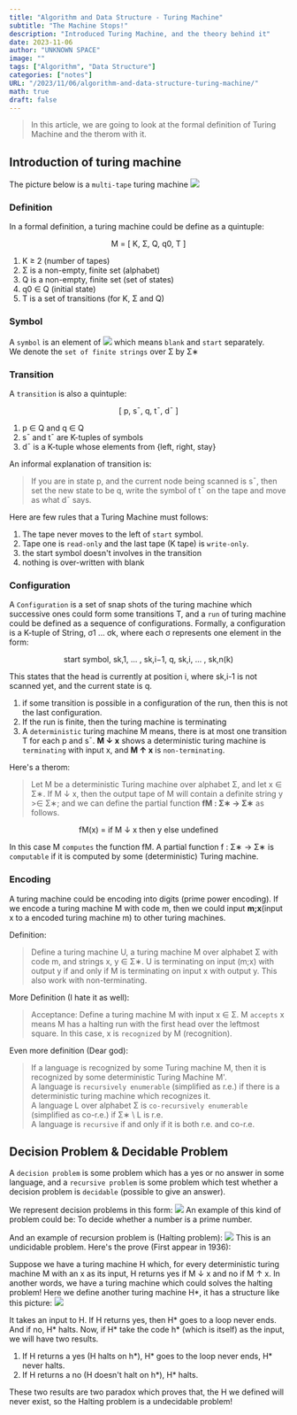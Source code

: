 ```yaml
---
title: "Algorithm and Data Structure - Turing Machine"
subtitle: "The Machine Stops!"
description: "Introduced Turing Machine, and the theory behind it"
date: 2023-11-06
author: "UNKNOWN SPACE"
image: ""
tags: ["Algorithm", "Data Structure"]
categories: ["notes"]
URL: "/2023/11/06/algorithm-and-data-structure-turing-machine/"
math: true
draft: false
---
```


>In this article, we are going to look at the formal definition of Turing Machine and the therom with it.

## Introduction of turing machine
The picture below is a `multi-tape` turing machine
![](/img/algorithm/turing-machine/image.png)
### Definition
In a formal definition, a turing machine could be define as a quintuple:  

<p style="text-align:center;">M = [ K, Σ, Q, q0, T ]</p>

1. K ≥ 2 (number of tapes)  
2. Σ is a non-empty, finite set (alphabet)  
3. Q is a non-empty, finite set (set of states)  
4. q0 ∈ Q (initial state)  
4. T is a set of transitions (for K, Σ and Q)
### Symbol
A `symbol` is an element of 
![](/img/algorithm/turing-machine/image2.png)
which means `blank` and `start` separately.  
We denote the `set of finite strings` over Σ by Σ∗
### Transition
A `transition` is also a quintuple:

<p style="text-align:center;">[ p, s¯, q, t¯, d¯ ]</p>

1. p ∈ Q and q ∈ Q  
2. s¯ and t¯ are K-tuples of symbols  
3. d¯ is a K-tuple whose elements from {left, right, stay}  

An informal explanation of transition is: 
>If you are in state p, and the current node being scanned is s¯, then set the new state to be q, write the symbol of t¯ on the tape and move as what d¯ says.

Here are few rules that a Turing Machine must follows:
1. The tape never moves to the left of `start` symbol.
2. Tape one is `read-only` and the last tape (K tape) is `write-only`.
3. the start symbol doesn't involves in the transition
4. nothing is over-written with blank

### Configuration
A `Configuration` is a set of snap shots of the turing machine which successive ones could form some transitions T, and a `run` of turing machine could be defined as a sequence of configurations. Formally, a configuration is a K-tuple of String, σ1 ... σk, where each σ represents one element in the form:
<p style="text-align:center;">start symbol, sk,1, ... , sk,i−1, q, sk,i, ... , sk,n(k)</p>
This states that the head is currently at position i, where sk,i-1 is not scanned yet, and the current state is q.

1. if some transition is possible in a configuration of the run, then this is not the last configuration. 
2. If the run is finite, then the turing machine is terminating
3. A `deterministic` turing machine M means, there is at most one transition T for each p and s¯. **M ↓ x** shows a deterministic turing machine is `terminating` with input x, and **M ↑ x** is `non-terminating`.

Here's a therom:
>Let M be a deterministic Turing machine over alphabet Σ, and let x ∈ Σ∗. If M ↓ x, then the output tape of M will contain a definite string y >∈ Σ∗; and we can define the partial function **fM : Σ∗ → Σ∗** as follows.

<p style="text-align:center;">fM(x) = if M ↓ x then y else undefined</p>

In this case M `computes` the function fM. A partial function f : Σ∗ → Σ∗ is `computable` if it is computed by some (deterministic) Turing machine.

### Encoding
A turing machine could be encoding into digits (prime power encoding). If we encode a turing machine M with code m, then we could input **m;x**(input x to a encoded turing machine m) to other turing machines.

Definition:
>Define a turing machine U, a turing machine M over alphabet Σ with code m, and strings x, y ∈ Σ∗. U is terminating on input (m;x) with output y if and only if M is terminating on input x with output y. This also work with non-terminating.

More Definition (I hate it as well):
>Acceptance: Define a turing machine M with input x ∈ Σ. M `accepts` x means M has a halting run with the first head over the leftmost square. In this case, x is `recognized` by M (recognition).

Even more definition (Dear god):
>If a language is recognized by some Turing machine M, then it is recognized by some deterministic Turing Machine M'.  
A language is `recursively enumerable` (simplified as r.e.) if there is a deterministic turing machine which recognizes it.  
A language L over alphabet Σ is `co-recursively enumerable` (simplified as co-r.e.) if Σ∗ \ L is r.e.  
A language is `recursive` if and only if it is both r.e. and co-r.e.

## Decision Problem & Decidable Problem
A `decision problem` is some problem which has a yes or no answer in some language, and a `recursive problem` is some problem which test whether a decision problem is `decidable` (possible to give an answer).

We represent decision problems in this form:
![](/img/algorithm/turing-machine/image3.png)
An example of this kind of problem could be: To decide whether a number is a prime number.  

And an example of recursion problem is (Halting problem):
![](/img/algorithm/turing-machine/image4.png)
This is an undicidable problem. Here's the prove (First appear in 1936):

Suppose we have a turing machine H which, for every deterministic turing machine M with an x as its input, H returns yes if M ↓ x and no if M ↑ x. In another words, we have a turing machine which could solves the halting problem! Here we define another turing machine H*, it has a structure like this picture:
![](/img/algorithm/turing-machine/image5.png)

It takes an input to H. If H returns yes, then H* goes to a loop never ends. And if no, H* halts. Now, if H* take the code h* (which is itself) as the input, we will have two results.

1. If H returns a yes (H halts on h*), H* goes to the loop never ends, H* never halts.
2. If H returns a no (H doesn't halt on h*), H* halts.

These two results are two paradox which proves that, the H we defined will never exist, so the Halting problem is a undecidable problem!